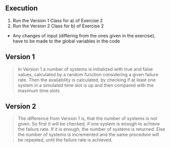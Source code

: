 ## Execution
1. Run the Version 1 Class for a) of Exercise 2
1. Run the Version 2 Class for b) of Exercise 2
* Any changes of input (differing from the ones given in the exercise), have to be made to the global variables in the code

## Version 1
> In Version 1 a number of systems is initialized with true and false values, calculated by a random function considering a given failure rate. 
Then the availability is calculated, by checking if at least one system in a simulated time slot is up and then compared with the maximum time slots

## Version 2
> The difference from Version 1 is, that the number of systems is not given. So first it will be checked, if one system is enough to achieve the failure rate. If it is enough, the number of systems is returned. 
Else the number of systems is incremented and the same procedure will be repeated, until the failure rate is achieved.
